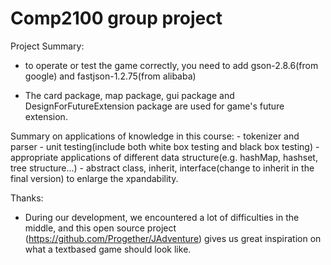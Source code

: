 # Comp2100 group project





Project Summary:







- to operate or test the game correctly, you need to add gson-2.8.6(from google) and fastjson-1.2.75(from alibaba)

- The card package, map package, gui package and DesignForFutureExtension package are used for game's future extension.

Summary on applications of knowledge in this course:
    - tokenizer and parser
    - unit testing(include both white box testing and black box testing)
    - appropriate applications of different data structure(e.g. hashMap, hashset, tree structure...)
    - abstract class, inherit, interface(change to inherit in the final version) to enlarge the xpandability.
    
Thanks:
- During our development, we encountered a lot of difficulties in the middle, and this open source project (https://github.com/Progether/JAdventure) gives us great inspiration on what a textbased game should look like. 
    
    